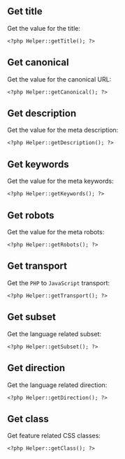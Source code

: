 Get title
---------

Get the value for the title:

```
<?php Helper::getTitle(); ?>
```


Get canonical
-------------

Get the value for the canonical URL:

```
<?php Helper::getCanonical(); ?>
```


Get description
---------------

Get the value for the meta description:

```
<?php Helper::getDescription(); ?>
```


Get keywords
------------

Get the value for the meta keywords:

```
<?php Helper::getKeywords(); ?>
```


Get robots
----------

Get the value for the meta robots:

```
<?php Helper::getRobots(); ?>
```


Get transport
-------------

Get the `PHP` to `JavaScript` transport:

```
<?php Helper::getTransport(); ?>
```


Get subset
----------

Get the language related subset:

```
<?php Helper::getSubset(); ?>
```


Get direction
-------------

Get the language related direction:

```
<?php Helper::getDirection(); ?>
```


Get class
---------

Get feature related CSS classes:

```
<?php Helper::getClass(); ?>
```